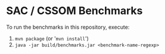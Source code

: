 # SAC / CSSOM Benchmarks

To run the benchmarks in this repository, execute:

1) `mvn package` (or '`mvn install`')
2) `java -jar build/benchmarks.jar <benchmark-name-regexp>`
